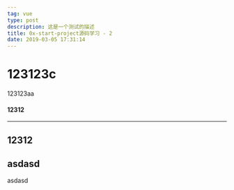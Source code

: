 ```yaml
---
tag: vue
type: post
description: 这是一个测试的描述
title: 0x-start-project源码学习 - 2
date: 2019-03-05 17:31:14
---
```


# 123123c

123123aa

#### 12312

---

## 12312

## asdasd

asdasd
